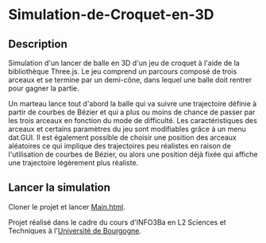 # Simulation-de-Croquet-en-3D

## Description

Simulation d'un lancer de balle en 3D d'un jeu de croquet à l'aide de la bibliothèque Three.js. Le jeu comprend un parcours composé de trois arceaux et se termine par un demi-cône, dans lequel une balle doit rentrer pour gagner la partie. 

Un marteau lance tout d'abord la balle qui va suivre une trajectoire définie à partir de courbes de Bézier et qui a plus ou moins de chance de passer par les trois arceaux en fonction du mode de difficulté. Les caractéristiques des arceaux et certains paramètres du jeu sont modifiables grâce à un menu dat.GUI. Il est également possible de choisir une position des arceaux aléatoires ce qui implique des trajectoires peu réalistes en raison de l'utilisation de courbes de Bézier, ou alors une position déjà fixée qui affiche une trajectoire légèrement plus réaliste.

## Lancer la simulation

Cloner le projet et lancer [Main.html](/code/html/Main.html).

Projet réalisé dans le cadre du cours d'INFO3Ba en L2 Sciences et Techniques à  l'[Université de Bourgogne](https://www.ube.fr/).